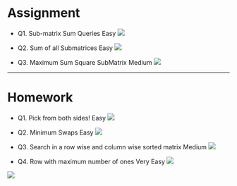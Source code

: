 # Assignment
 
- Q1. Sub-matrix Sum Queries Easy [![](https://img.shields.io/badge/-EASY-green)]()

- Q2. Sum of all Submatrices Easy [![](https://img.shields.io/badge/-EASY-green)]()

- Q3. Maximum Sum Square SubMatrix Medium [![](https://img.shields.io/badge/-MEDIUM-yellow)]()


*** 

# Homework
 
- Q1. Pick from both sides! Easy [![](https://img.shields.io/badge/-EASY-green)]()
- Q2. Minimum Swaps Easy [![](https://img.shields.io/badge/-EASY-green)]()

- Q3. Search in a row wise and column wise sorted matrix Medium [![](https://img.shields.io/badge/-MEDIUM-yellow)]()

- Q4. Row with maximum number of ones Very Easy [![](https://img.shields.io/badge/-EASY-green)]()


[![](https://img.shields.io/badge/github-blue?style=for-the-badge)](https://github.com/pashmash372)


[//]: # (https://img.shields.io/badge/-EASY-green)

[//]: # ()

[//]: # ()

[//]: # (https://img.shields.io/badge/-MEDIUM-yellow)

[//]: # ()

[//]: # ()

[//]: # (https://img.shields.io/badge/-HARD-red)